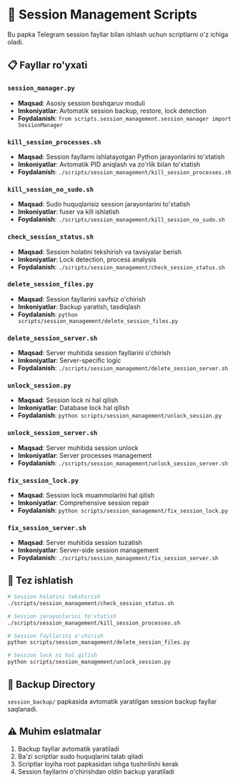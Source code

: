 # 🔧 Session Management Scripts

Bu papka Telegram session fayllar bilan ishlash uchun scriptlarni o'z ichiga oladi.

## 📋 Fayllar ro'yxati

### `session_manager.py`
- **Maqsad**: Asosiy session boshqaruv moduli
- **Imkoniyatlar**: Avtomatik session backup, restore, lock detection
- **Foydalanish**: `from scripts.session_management.session_manager import SessionManager`

### `kill_session_processes.sh`
- **Maqsad**: Session fayllarni ishlatayotgan Python jarayonlarini to'xtatish
- **Imkoniyatlar**: Avtomatik PID aniqlash va zo'rlik bilan to'xtatish
- **Foydalanish**: `./scripts/session_management/kill_session_processes.sh`

### `kill_session_no_sudo.sh`
- **Maqsad**: Sudo huquqlarisiz session jarayonlarini to'xtatish
- **Imkoniyatlar**: fuser va kill ishlatish
- **Foydalanish**: `./scripts/session_management/kill_session_no_sudo.sh`

### `check_session_status.sh`
- **Maqsad**: Session holatini tekshirish va tavsiyalar berish
- **Imkoniyatlar**: Lock detection, process analysis
- **Foydalanish**: `./scripts/session_management/check_session_status.sh`

### `delete_session_files.py`
- **Maqsad**: Session fayllarini xavfsiz o'chirish
- **Imkoniyatlar**: Backup yaratish, tasdiqlash
- **Foydalanish**: `python scripts/session_management/delete_session_files.py`

### `delete_session_server.sh`
- **Maqsad**: Server muhitida session fayllarini o'chirish
- **Imkoniyatlar**: Server-specific logic
- **Foydalanish**: `./scripts/session_management/delete_session_server.sh`

### `unlock_session.py`
- **Maqsad**: Session lock ni hal qilish
- **Imkoniyatlar**: Database lock hal qilish
- **Foydalanish**: `python scripts/session_management/unlock_session.py`

### `unlock_session_server.sh`
- **Maqsad**: Server muhitida session unlock
- **Imkoniyatlar**: Server processes management
- **Foydalanish**: `./scripts/session_management/unlock_session_server.sh`

### `fix_session_lock.py`
- **Maqsad**: Session lock muammolarini hal qilish
- **Imkoniyatlar**: Comprehensive session repair
- **Foydalanish**: `python scripts/session_management/fix_session_lock.py`

### `fix_session_server.sh`
- **Maqsad**: Server muhitida session tuzatish
- **Imkoniyatlar**: Server-side session management
- **Foydalanish**: `./scripts/session_management/fix_session_server.sh`

## 🚀 Tez ishlatish

```bash
# Session holatini tekshirish
./scripts/session_management/check_session_status.sh

# Session jarayonlarini to'xtatish
./scripts/session_management/kill_session_processes.sh

# Session fayllarini o'chirish
python scripts/session_management/delete_session_files.py

# Session lock ni hal qilish
python scripts/session_management/unlock_session.py
```

## 📁 Backup Directory

`session_backup/` papkasida avtomatik yaratilgan session backup fayllar saqlanadi.

## ⚠️ Muhim eslatmalar

1. Backup fayllar avtomatik yaratiladi
2. Ba'zi scriptlar sudo huquqlarini talab qiladi
3. Scriptlar loyiha root papkasidan ishga tushirilishi kerak
4. Session fayllarini o'chirishdan oldin backup yaratiladi